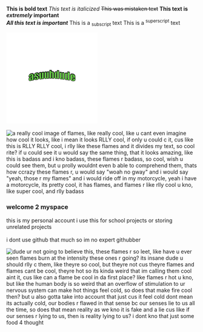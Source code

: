 **This is bold text** _This text is italicized_ ~~This was mistaken text~~ **This text is _extremely_ important** \
***All this text is important*** This is a <sub>subscript</sub> text This is a <sup>superscript</sup> text

![DUDE I MADE THIS WITH 3dtext2gif.com DUDE ITS CRAZY THAT WEBZONE IS CRAZY, U CAN JUST MAKE FLYING TEXT, DUDE IM GONNA MAKE A FLYING TEXT WORD THAT SAYS FUCK IT WILL B SO FUNNY](/text.gif)

![a really cool image of flames, like really cool, like u cant even imagine how cool it looks, like i mean it looks RLLY cool, if only u could c it, cus like this is RLLY RLLY cool, i rlly like these flames and it divides my text, so cool rite? if u could see it u would say the same thing, that it looks amazing, like this is badass and i kno badass, these flames r badass, so cool, wish u could see them, but u prolly wouldnt even b able to comprehend them, thats how ccrazy these flames r, u would say "woah no gway" and i would say "yeah, those r my flames" and i would ride off in my motorcycle, yeah i have a motorcycle, its pretty cool, it has flames, and flames r like rlly cool u kno, like super cool, and rlly badass](/divider12.gif)

### welcome 2 myspace
this is my personal account i use this for school projects or storing unrelated projects \
\
i dont use github that much so im no expert githubber

![dude ur not going to believe this, these flames r so leet, like have u ever seen flames burn at the intensity these ones r going? its insane dude u should rlly c them, like theyre so cool, but theyre not cus theyre flames and flames cant be cool, theyre hot so its kinda weird that im calling them cool aint it, cus like can a flame be cool in da first place? like flames r hot u kno, but like the human body is so weird that an overflow of stimulation to ur nervous system can make hot things feel cold, so does that make fire cool then? but u also gotta take into account that just cus it feel cold dont mean its actually cold, our bodies r flawed in that sense bc our senses lie to us all the time, so does that mean reality as we kno it is fake and a lie cus like if our senses r lying to us, then is reality lying to us? i dont kno that just some food 4 thought](/divider12.gif)

